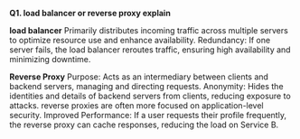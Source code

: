 **Q1. load balancer or reverse proxy  explain**

**load balancer** Primarily distributes incoming traffic across multiple servers to optimize resource use and enhance availability.
                  Redundancy: If one server fails, the load balancer reroutes traffic, ensuring high availability and minimizing downtime.

**Reverse Proxy** Purpose: Acts as an intermediary between clients and backend servers, managing and directing requests.
                  Anonymity: Hides the identities and details of backend servers from clients, reducing exposure to attacks.
                  reverse proxies are often more focused on application-level security.
                  Improved Performance: If a user requests their profile frequently, the reverse proxy can cache responses, reducing the load on Service B.
